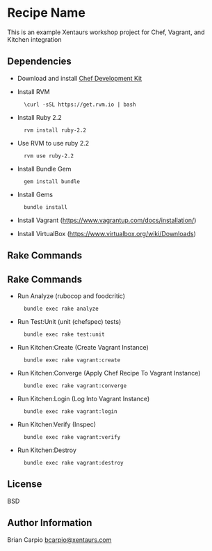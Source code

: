Recipe Name
=========

This is an example Xentaurs workshop project for Chef, Vagrant, and Kitchen integration

Dependencies
----------------

* Download and install [Chef Development Kit](https://downloads.chef.io/chefdk/stable/0.19.6#mac_os_x)
* Install RVM

        \curl -sSL https://get.rvm.io | bash
* Install Ruby 2.2

        rvm install ruby-2.2
* Use RVM to use ruby 2.2

        rvm use ruby-2.2
* Install Bundle Gem

        gem install bundle
* Install Gems

        bundle install
* Install Vagrant (https://www.vagrantup.com/docs/installation/)
* Install VirtualBox (https://www.virtualbox.org/wiki/Downloads)

Rake Commands
----------------

## Rake Commands

* Run Analyze (rubocop and foodcritic)

        bundle exec rake analyze
* Run Test:Unit (unit (chefspec) tests)

        bundle exec rake test:unit
* Run Kitchen:Create (Create Vagrant Instance)

        bundle exec rake vagrant:create
* Run Kitchen:Converge (Apply Chef Recipe To Vagrant Instance)

        bundle exec rake vagrant:converge
* Run Kitchen:Login (Log Into Vagrant Instance)

        bundle exec rake vagrant:login
* Run Kitchen:Verify (Inspec)

        bundle exec rake vagrant:verify
* Run Kitchen:Destroy

        bundle exec rake vagrant:destroy

License
-------

BSD

Author Information
------------------

Brian Carpio
bcarpio@xentaurs.com
